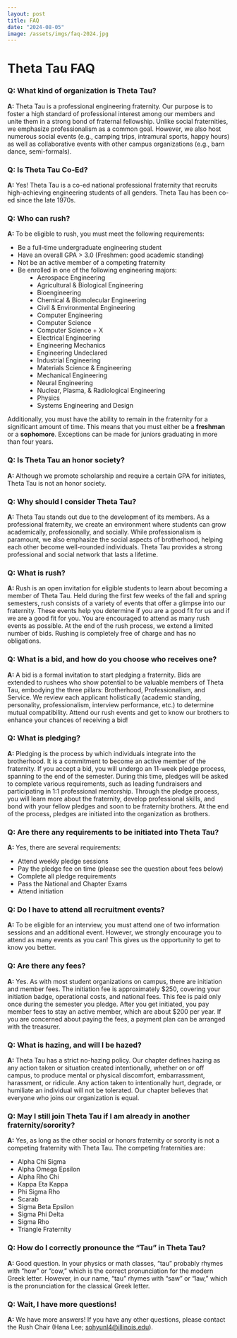 ```yaml
---
layout: post
title: FAQ
date: "2024-08-05"
image: /assets/imgs/faq-2024.jpg
---
```


<style>
  img {
    max-width: 100%;
    height: auto;
  }
  .faq-list {
    list-style-type: disc;
    margin-left: 20px;
  }
  .faq-list ul {
    list-style-type: circle;
    margin-left: 20px;
  }
</style>

# Theta Tau FAQ

### Q: What kind of organization is Theta Tau?
**A:** Theta Tau is a professional engineering fraternity. Our purpose is to foster a high standard of professional interest among our members and unite them in a strong bond of fraternal fellowship. Unlike social fraternities, we emphasize professionalism as a common goal. However, we also host numerous social events (e.g., camping trips, intramural sports, happy hours) as well as collaborative events with other campus organizations (e.g., barn dance, semi-formals).

### Q: Is Theta Tau Co-Ed?
**A:** Yes! Theta Tau is a co-ed national professional fraternity that recruits high-achieving engineering students of all genders. Theta Tau has been co-ed since the late 1970s.

### Q: Who can rush?
**A:** To be eligible to rush, you must meet the following requirements:
- Be a full-time undergraduate engineering student
- Have an overall GPA > 3.0 (Freshmen: good academic standing)
- Not be an active member of a competing fraternity
- Be enrolled in one of the following engineering majors:
   <ul class="faq-list">
        <li>Aerospace Engineering</li>
        <li>Agricultural & Biological Engineering</li>
        <li>Bioengineering</li>
        <li>Chemical & Biomolecular Engineering</li>
        <li>Civil & Environmental Engineering</li>
        <li>Computer Engineering</li>
        <li>Computer Science</li>
        <li>Computer Science + X</li>
        <li>Electrical Engineering</li>
        <li>Engineering Mechanics</li>
        <li>Engineering Undeclared</li>
        <li>Industrial Engineering</li>
        <li>Materials Science & Engineering</li>
        <li>Mechanical Engineering</li>
        <li>Neural Engineering</li>
        <li>Nuclear, Plasma, & Radiological Engineering</li>
        <li>Physics</li>
        <li>Systems Engineering and Design</li>
    </ul>

Additionally, you must have the ability to remain in the fraternity for a significant amount of time. This means that you must either be a **freshman** or a **sophomore**. Exceptions can be made for juniors graduating in more than four years.

### Q: Is Theta Tau an honor society?
**A:** Although we promote scholarship and require a certain GPA for initiates, Theta Tau is not an honor society.

### Q: Why should I consider Theta Tau?
**A:** Theta Tau stands out due to the development of its members. As a professional fraternity, we create an environment where students can grow academically, professionally, and socially. While professionalism is paramount, we also emphasize the social aspects of brotherhood, helping each other become well-rounded individuals. Theta Tau provides a strong professional and social network that lasts a lifetime.

### Q: What is rush?
**A:** Rush is an open invitation for eligible students to learn about becoming a member of Theta Tau. Held during the first few weeks of the fall and spring semesters, rush consists of a variety of events that offer a glimpse into our fraternity. These events help you determine if you are a good fit for us and if we are a good fit for you. You are encouraged to attend as many rush events as possible. At the end of the rush process, we extend a limited number of bids. Rushing is completely free of charge and has no obligations.

### Q: What is a bid, and how do you choose who receives one?
**A:** A bid is a formal invitation to start pledging a fraternity. Bids are extended to rushees who show potential to be valuable members of Theta Tau, embodying the three pillars: Brotherhood, Professionalism, and Service. We review each applicant holistically (academic standing, personality, professionalism, interview performance, etc.) to determine mutual compatibility. Attend our rush events and get to know our brothers to enhance your chances of receiving a bid!

### Q: What is pledging?
**A:** Pledging is the process by which individuals integrate into the brotherhood. It is a commitment to become an active member of the fraternity. If you accept a bid, you will undergo an 11-week pledge process, spanning to the end of the semester. During this time, pledges will be asked to complete various requirements, such as leading fundraisers and participating in 1:1 professional mentorship. Through the pledge process, you will learn more about the fraternity, develop professional skills, and bond with your fellow pledges and soon to be fraternity brothers. At the end of the process, pledges are initiated into the organization as brothers.

### Q: Are there any requirements to be initiated into Theta Tau?
**A:** Yes, there are several requirements:
- Attend weekly pledge sessions
- Pay the pledge fee on time (please see the question about fees below)
- Complete all pledge requirements
- Pass the National and Chapter Exams
- Attend initiation

### Q: Do I have to attend all recruitment events?
**A:** To be eligible for an interview, you must attend one of two information sessions and an additional event. However, we strongly encourage you to attend as many events as you can! This gives us the opportunity to get to know you better.

### Q: Are there any fees?
**A:** Yes. As with most student organizations on campus, there are initiation and member fees. The initiation fee is approximately $250, covering your initiation badge, operational costs, and national fees. This fee is paid only once during the semester you pledge. After you get initiated, you pay member fees to stay an active member, which are about $200 per year. If you are concerned about paying the fees, a payment plan can be arranged with the treasurer.

### Q: What is hazing, and will I be hazed?
**A:** Theta Tau has a strict no-hazing policy. Our chapter defines hazing as any action taken or situation created intentionally, whether on or off campus, to produce mental or physical discomfort, embarrassment, harassment, or ridicule. Any action taken to intentionally hurt, degrade, or humiliate an individual will not be tolerated. Our chapter believes that everyone who joins our organization is equal.

### Q: May I still join Theta Tau if I am already in another fraternity/sorority?
**A:** Yes, as long as the other social or honors fraternity or sorority is not a competing fraternity with Theta Tau. The competing fraternities are:
- Alpha Chi Sigma
- Alpha Omega Epsilon
- Alpha Rho Chi
- Kappa Eta Kappa
- Phi Sigma Rho
- Scarab
- Sigma Beta Epsilon
- Sigma Phi Delta
- Sigma Rho
- Triangle Fraternity

### Q: How do I correctly pronounce the “Tau” in Theta Tau?
**A:** Good question. In your physics or math classes, “tau” probably rhymes with “how” or “cow,” which is the correct pronunciation for the modern Greek letter. However, in our name, “tau” rhymes with “saw” or “law,” which is the pronunciation for the classical Greek letter.

### Q: Wait, I have more questions!
**A:** We have more answers! If you have any other questions, please contact the Rush Chair 
(Hana Lee; sohyunl4@illinois.edu). 
